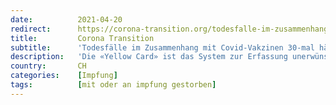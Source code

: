 ```yaml
---
date:          2021-04-20
redirect:      https://corona-transition.org/todesfalle-im-zusammenhang-mit-covid-vakzinen-30-mal-haufiger-als-bei-anderen
title:         Corona Transition
subtitle:      'Todesfälle im Zusammenhang mit Covid-Vakzinen 30-mal häufiger als bei anderen Impfstoffen.'
description:   'Die «Yellow Card» ist das System zur Erfassung unerwünschter Nebenwirkungen von neuen Medikamenten der britischen Aufsichtsbehörde für Arzneimittel (...)'
country:       CH
categories:    [Impfung]
tags:          [mit oder an impfung gestorben]
---
```

